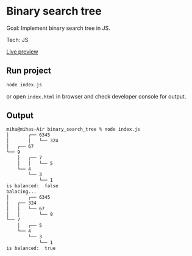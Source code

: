 # Binary search tree

Goal: Implement binary search tree in JS.

Tech: JS

[Live preview](https://miha-f.github.io/the-odin-project-monorepo/binary_search_tree/)

## Run project
```bash
node index.js
```

or open `index.html` in browser and check developer console for output.

## Output
```bash
miha@mihas-Air binary_search_tree % node index.js
│       ┌── 6345
│       │   └── 324
│   ┌── 67
└── 9
    │   ┌── 7
    │   │   └── 5
    └── 4
        └── 3
            └── 1
is balanced:  false
balacing...
│       ┌── 6345
│   ┌── 324
│   │   └── 67
│   │       └── 9
└── 7
    │   ┌── 5
    └── 4
        └── 3
            └── 1
is balanced:  true
```
